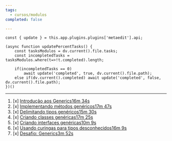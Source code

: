 ```yaml
---
tags:
  - cursos/modulos
completed: false

---
```


```dataviewjs
const { update } = this.app.plugins.plugins['metaedit'].api;

(async function updatePercentTasks() {
	const tasksModulos = dv.current().file.tasks;
	const incompletedTasks = tasksModulos.where(t=>!t.completed).length;
	
	if(incompletedTasks == 0)
		await update('completed', true, dv.current().file.path);
	else if(dv.current().completed) await update('completed', false, dv.current().file.path);
})()
```
---
1. [x] [Introdução aos Generics16m 34s](https://app.algaworks.com/aulas/4664/introducao-aos-generics)
2. [x] [Implementando métodos genéricos17m 47s](https://app.algaworks.com/aulas/4665/implementando-metodos-genericos)
3. [x] [Delimitando tipos genéricos15m 30s](https://app.algaworks.com/aulas/4666/delimitando-tipos-genericos)
4. [x] [Criando classes genéricas17m 25s](https://app.algaworks.com/aulas/4667/criando-classes-genericas)
5. [x] [Criando interfaces genéricas10m 9s](https://app.algaworks.com/aulas/4668/criando-interfaces-genericas)
6. [x] [Usando curingas para tipos desconhecidos16m 9s](https://app.algaworks.com/aulas/4669/usando-curingas-para-tipos-desconhecidos)
7. [x] [Desafio: Generics3m 52s](https://app.algaworks.com/aulas/4670/desafio-generics)
